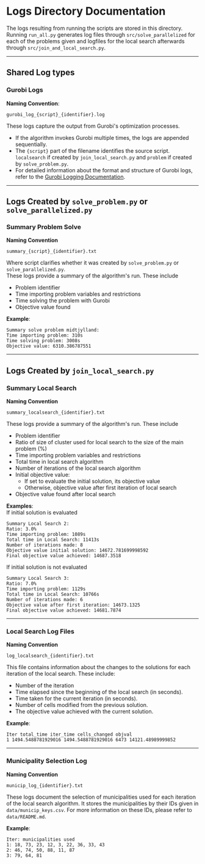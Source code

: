 
# Logs Directory Documentation

The logs resulting from running the scripts are stored in this directory. Running `run_all.py` generates log files through `src/solve_parallelized` for each of the problems given and logfiles for the local search afterwards through `src/join_and_local_search.py`.

---
## Shared Log types
### **Gurobi Logs**
**Naming Convention**:  
```
gurobi_log_{script}_{identifier}.log
```

These logs capture the output from Gurobi's optimization processes.  
- If the algorithm invokes Gurobi multiple times, the logs are appended sequentially.  
- The `{script}` part of the filename identifies the source script.
`localsearch` if created by `join_local_search.py` and
`problem` if created by `solve_problem.py`.
- For detailed information about the format and structure of Gurobi logs, refer to the [Gurobi Logging Documentation](https://docs.gurobi.com/projects/optimizer/en/current/concepts/logging.html).

---
## Logs Created by `solve_problem.py` or `solve_parallelized.py`
### **Summary Problem Solve**
**Naming Convention**
```
summary_{script}_{identifier}.txt
```
Where script clarifies whether it was created by `solve_problem.py` or `solve_parallelized.py`.\
These logs provide a summary of the algorithm's run. These include
- Problem identifier
- Time importing problem variables and restrictions
- Time solving the problem with Gurobi
- Objective value found

**Example**:
```
Summary solve problem midtjylland:
Time importing problem: 310s
Time solving problem: 3008s
Objective value: 6310.386787551
```

---
## Logs Created by `join_local_search.py`
### **Summary Local Search**
**Naming Convention**
```
summary_localsearch_{identifier}.txt
```
These logs provide a summary of the algorithm's run. These include
- Problem identifier
- Ratio of size of cluster used for local search to the size of the
main problem (%)
- Time importing problem variables and restrictions
- Total time in local search algorithm
- Number of iterations of the local search algorithm
- Initial objective value:
    - If set to evaluate the initial solution, its objective value
    - Otherwise, objective value after first iteration of local search
- Objective value found after local search

**Examples**:\
If initial solution is evaluated
```
Summary Local Search 2:
Ratio: 3.0%
Time importing problem: 1089s
Total time in Local Search: 11413s
Number of iterations made: 8
Objective value initial solution: 14672.781699998592
Final objective value achieved: 14687.3518
```
If initial solution is not evaluated
```
Summary Local Search 3:
Ratio: 7.0%
Time importing problem: 1129s
Total time in Local Search: 10766s
Number of iterations made: 6
Objective value after first iteration: 14673.1325
Final objective value achieved: 14681.7874
```
---
### **Local Search Log Files**
**Naming Convention**
```
log_localsearch_{identifier}.txt
```
This file contains information about the changes to the solutions for each iteration of the local search. These include:
 - Number of the iteration
 - Time elapsed since the beginning of the local search (in seconds).
 - Time taken for the current iteration (in seconds).
 - Number of cells modified from the previous solution.
 - The objective value achieved with the current solution.

**Example**:
```
Iter total_time iter_time cells_changed objval
1 1494.5488781929016 1494.5488781929016 6473 14121.48989999852
```

---
### **Municipality Selection Log**
**Naming Convention**
```
municip_log_{identifier}.txt
```
These logs document the selection of municipalities used for each iteration of the local search algorithm. It stores the municipalities by their IDs given in `data/municip_keys.csv`. For more information on these IDs, please refer to `data/README.md`.

**Example**:
```
Iter: municipalities used
1: 18, 73, 23, 12, 3, 22, 36, 33, 43
2: 46, 74, 50, 88, 11, 87
3: 79, 64, 81
```